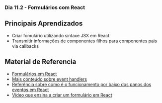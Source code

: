 ### Dia 11.2 - Formulários com React


## Principais Aprendizados

- Criar fomulário utilizando sintaxe JSX em React
- Transmitir informações de componentes filhos para componentes pais via callbacks


## Material de Referencia

 - [Formulários em React](https://pt-br.reactjs.org/docs/forms.html)
 - [Mais conteúdo sobre event handlers](https://javascript.plainenglish.io/declaring-event-handlers-d63b17e170d9)
 - [Referência sobre como é o funcionamento por baixo dos panos dos eventos em React](https://pt-br.reactjs.org/docs/events.html)
 - [Vídeo que ensina a criar um formulário em React](https://www.youtube.com/watch?v=Nd69RXF41kA)